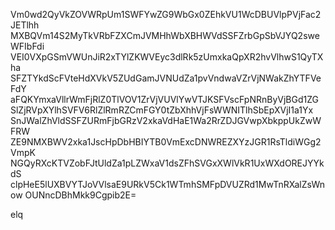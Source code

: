 Vm0wd2QyVkZOVWRpUm1SWFYwZG9WbGx0ZEhkVU1WcDBUVlpPVjFac2JETlhh
MXBQVm14S2MyTkVRbFZXCmJVMHhWbXBHWVdSSFZrbGpSbVJYQ2sweWFIbFdi
VEI0VXpGSmVWUnJiR2xTYlZKWVEyc3dlRk5zUmxkaQpXR2hvVlhwS1QyTXha
SFZTYkdScFVteHdXVkV5ZUdGamJVNUdZa1pvVndwaVZrVjNWakZhYTFVeFdY
aFQKYmxaVllrWmFjRlZ0TlVOV1ZrVjVUVlYwVTJKSFVscFpNRnByVjBGd1ZG
SlZjRVpXYlhSVFV6RlZlRmRZCmFGY0tZbXhhVjFsWWNITlhSbEpXVjI1a1Yx
SnJWalZhVldSSFZURmFjbGRzV2xkaVdHaE1Wa2RrZDJGVwpXbkppUkZwWFRW
ZE9NMXBWV2xka1JscHpDbHBIYTB0VmExcDNWREZXYzJGR1RsTldiWGg2VmpK
NGQyRXcKTVZobFJtUldZa1pLZWxaV1dsZFhSVGxXWlVkR1UxWXdOREJYYkdS
clpHeE5lUXBVYTJoVVlsaE9URkV5Ck1WTmhSMFpDVUZRd1MwTnRXalZsWnow
OUNncDBhMkk9Cgpib2E=

elq